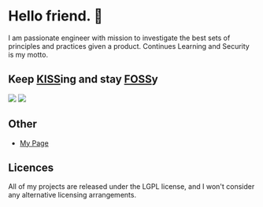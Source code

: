 # Hello friend. 🤖

I am passionate engineer with mission to investigate the best sets of principles and practices given a product. Continues Learning and Security is my motto. 

## Keep [KISS](https://en.wikipedia.org/wiki/KISS_principle)ing and stay [FOSS](https://en.wikipedia.org/wiki/Free_and_open-source_software)y

<img src="https://github-readme-stats.vercel.app/api/top-langs/?username=mario-pz&theme=tokyonight">
<img src="https://github-readme-stats.vercel.app/api?username=mario-pz&show_icons=true&theme=tokyonight">

## Other
* [My Page](https://mario-pz.github.io/)

## Licences
All of my projects are released under the LGPL license, and I won't consider any alternative licensing arrangements.
